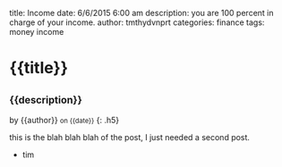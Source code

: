 title:       Income
date:        6/6/2015 6:00 am
description: you are 100 percent in charge of your income.
author:      tmthydvnprt
categories:  finance
tags:        money
             income

<div id="postinfo" class="jumbotron" markdown="1">

# {{title}} 

## <small>{{description}}</small>

by {{author}} <small>on {{date}}</small>
{: .h5}

</div>

<div id="post" markdown="1">

this is the blah blah blah of the post, I just needed a second post.

- tim

</div>
